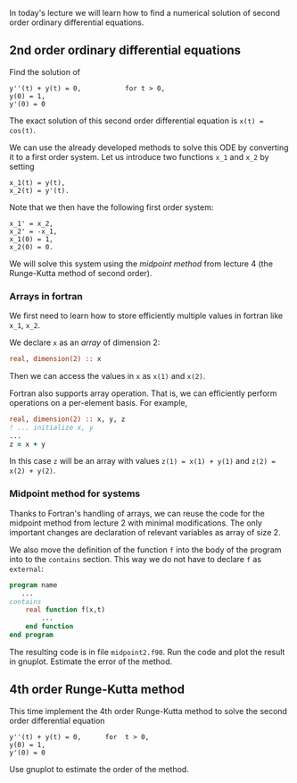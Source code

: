 In today's lecture we will learn how to find a numerical solution of
second order ordinary differential equations.

## 2nd order ordinary differential equations

Find the solution of

```
y''(t) + y(t) = 0,           for t > 0,
y(0) = 1,
y'(0) = 0
```

The exact solution of this second order differential equation is `x(t) =
cos(t)`.

We can use the already developed methods to solve this ODE by converting
it to a first order system. Let us introduce two functions `x_1` and
`x_2` by setting

```
x_1(t) = y(t),
x_2(t) = y'(t).
```

Note that we then have the following first order system:

```
x_1' = x_2,
x_2' = -x_1,
x_1(0) = 1,
x_2(0) = 0.
```

We will solve this system using the _midpoint method_ from lecture 4 (the Runge-Kutta
method of second order).

### Arrays in fortran

We first need to learn how to store efficiently multiple values in
fortran like `x_1`, `x_2`.

We declare `x` as an _array_ of dimension 2:

```fortran
real, dimension(2) :: x
```

Then we can access the values in `x` as `x(1)` and `x(2)`.

Fortran also supports array operation. That is, we can efficiently
perform operations on a per-element basis. For example,

```fortran
real, dimension(2) :: x, y, z
! ... initialize x, y
...
z = x + y
```

In this case `z` will be an array with values `z(1) = x(1) + y(1)` and
`z(2) = x(2) + y(2)`.

### Midpoint method for systems

Thanks to Fortran's handling of arrays, we can reuse the code for the
midpoint method from lecture 2 with minimal modifications. The only
important changes are declaration of relevant variables as array of size
2.

We also move the definition of the function `f` into the body of the
program into to the `contains` section. This way we do not have to
declare `f` as `external`:

```fortran
program name
   ...
contains
    real function f(x,t)
        ...
    end function
end program
```

The resulting code is in file `midpoint2.f90`. Run the code and plot the
result in gnuplot. Estimate the error of the method.

## 4th order Runge-Kutta method

This time implement the 4th order Runge-Kutta method to solve the second
order differential equation

```
y''(t) + y(t) = 0,      for  t > 0,
y(0) = 1,
y'(0) = 0
```

Use gnuplot to estimate the order of the method.
